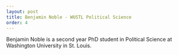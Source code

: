 ```yaml
---
layout: post
title: Benjamin Noble - WUSTL Political Science
order: 4
---
```



Benjamin Noble is a second year PhD student in Political Science at Washington University in St. Louis.

